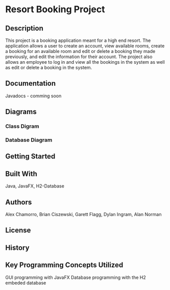 # Resort Booking Project

## Description
This project is a booking application meant for a high end resort. The application allows a user to create an account, view available rooms, create a booking for an available room and
edit or delete a booking they made previously, and edit the information for their account. The project also allows an employee to log in and view all the bookings in the system as well as 
edit or delete a booking in the system.

## Documentation
Javadocs - comming soon
## Diagrams
### Class Digram

### Database Diagram

## Getting Started

## Built With
Java, JavaFX, H2-Database

## Authors
Alex Chamorro, Brian Ciszewski, Garett Flagg, Dylan Ingram, Alan Norman
## License

## History

## Key Programming Concepts Utilized
GUI programming with JavaFX
Database programming with the H2 embeded database
